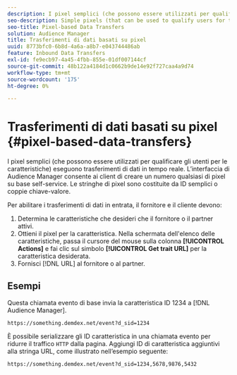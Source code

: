 ```yaml
---
description: I pixel semplici (che possono essere utilizzati per qualificare gli utenti per le caratteristiche) eseguono trasferimenti di dati in tempo reale. L’interfaccia di Audience Manager consente ai client di creare un numero qualsiasi di pixel su base self-service. Le stringhe di pixel sono costituite da ID semplici o coppie chiave-valore.
seo-description: Simple pixels (that can be used to qualify users for traits) perform real-time data transfers. The Audience Manager interface lets clients create any number of pixels on a self-service basis. Pixel strings consist of simple IDs or key-value pairs.
seo-title: Pixel-based Data Transfers
solution: Audience Manager
title: Trasferimenti di dati basati su pixel
uuid: 8773bfc0-6b8d-4a6a-a8b7-e043744486ab
feature: Inbound Data Transfers
exl-id: fe9ecb97-4a45-4fbb-855e-01df007144cf
source-git-commit: 48b122a4184d1c0662b9de14e92f727caa4a9d74
workflow-type: tm+mt
source-wordcount: '175'
ht-degree: 0%

---
```


# Trasferimenti di dati basati su pixel {#pixel-based-data-transfers}

I pixel semplici (che possono essere utilizzati per qualificare gli utenti per le caratteristiche) eseguono trasferimenti di dati in tempo reale. L’interfaccia di Audience Manager consente ai client di creare un numero qualsiasi di pixel su base self-service. Le stringhe di pixel sono costituite da ID semplici o coppie chiave-valore.

<!-- c_rt_inbound_pixel_transfers.xml -->

Per abilitare i trasferimenti di dati in entrata, il fornitore e il cliente devono:

1. Determina le caratteristiche che desideri che il fornitore o il partner attivi.
1. Ottieni il pixel per la caratteristica. Nella schermata dell&#39;elenco delle caratteristiche, passa il cursore del mouse sulla colonna **[!UICONTROL Actions]** e fai clic sul simbolo **[!UICONTROL Get trait URL]** per la caratteristica desiderata.
1. Fornisci [!DNL URL] al fornitore o al partner.

## Esempi

Questa chiamata evento di base invia la caratteristica ID 1234 a [!DNL Audience Manager].

```
https://something.demdex.net/event?d_sid=1234
```

È possibile serializzare gli ID caratteristica in una chiamata evento per ridurre il traffico `HTTP` dalla pagina. Aggiungi ID di caratteristica aggiuntivi alla stringa URL, come illustrato nell’esempio seguente:

```
https://something.demdex.net/event?d_sid=1234,5678,9876,5432
```
